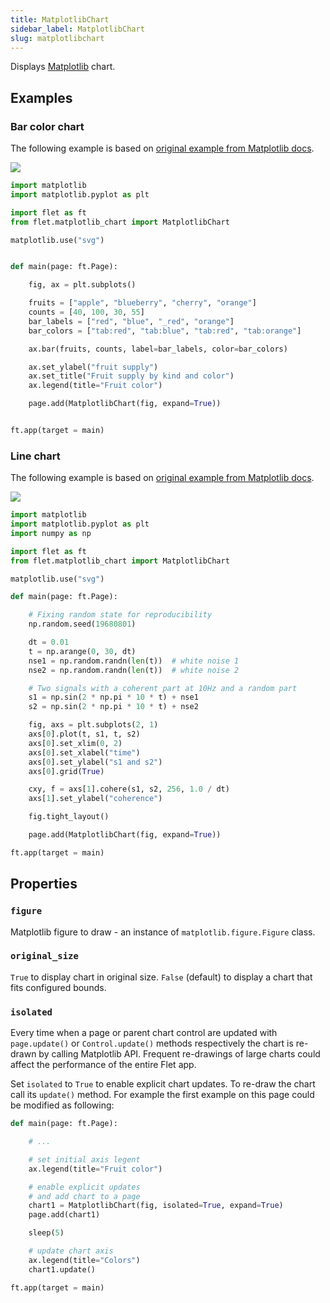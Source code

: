 ```yaml
---
title: MatplotlibChart
sidebar_label: MatplotlibChart
slug: matplotlibchart
---
```


Displays [Matplotlib](https://matplotlib.org/) chart.

## Examples

### Bar color chart

The following example is based on [original example from Matplotlib docs](https://matplotlib.org/stable/gallery/lines_bars_and_markers/bar_colors.html#sphx-glr-gallery-lines-bars-and-markers-bar-colors-py).

<img src="/img/docs/controls/charts/matplotlib-barchart.png" className="screenshot-60"/>

```python
import matplotlib
import matplotlib.pyplot as plt

import flet as ft
from flet.matplotlib_chart import MatplotlibChart

matplotlib.use("svg")


def main(page: ft.Page):

    fig, ax = plt.subplots()

    fruits = ["apple", "blueberry", "cherry", "orange"]
    counts = [40, 100, 30, 55]
    bar_labels = ["red", "blue", "_red", "orange"]
    bar_colors = ["tab:red", "tab:blue", "tab:red", "tab:orange"]

    ax.bar(fruits, counts, label=bar_labels, color=bar_colors)

    ax.set_ylabel("fruit supply")
    ax.set_title("Fruit supply by kind and color")
    ax.legend(title="Fruit color")

    page.add(MatplotlibChart(fig, expand=True))


ft.app(target = main)
```

### Line chart

The following example is based on [original example from Matplotlib docs](https://matplotlib.org/stable/gallery/lines_bars_and_markers/cohere.html#sphx-glr-gallery-lines-bars-and-markers-cohere-py).

<img src="/img/docs/controls/charts/matplotlib-linechart.png" className="screenshot-60"/>

```python
import matplotlib
import matplotlib.pyplot as plt
import numpy as np

import flet as ft
from flet.matplotlib_chart import MatplotlibChart

matplotlib.use("svg")

def main(page: ft.Page):

    # Fixing random state for reproducibility
    np.random.seed(19680801)

    dt = 0.01
    t = np.arange(0, 30, dt)
    nse1 = np.random.randn(len(t))  # white noise 1
    nse2 = np.random.randn(len(t))  # white noise 2

    # Two signals with a coherent part at 10Hz and a random part
    s1 = np.sin(2 * np.pi * 10 * t) + nse1
    s2 = np.sin(2 * np.pi * 10 * t) + nse2

    fig, axs = plt.subplots(2, 1)
    axs[0].plot(t, s1, t, s2)
    axs[0].set_xlim(0, 2)
    axs[0].set_xlabel("time")
    axs[0].set_ylabel("s1 and s2")
    axs[0].grid(True)

    cxy, f = axs[1].cohere(s1, s2, 256, 1.0 / dt)
    axs[1].set_ylabel("coherence")

    fig.tight_layout()

    page.add(MatplotlibChart(fig, expand=True))

ft.app(target = main)
```

## Properties

### `figure`

Matplotlib figure to draw - an instance of `matplotlib.figure.Figure` class.

### `original_size`

`True` to display chart in original size. `False` (default) to display a chart that fits configured bounds.

### `isolated`

Every time when a page or parent chart control are updated with `page.update()` or `Control.update()` methods respectively the chart is re-drawn by calling Matplotlib API. Frequent re-drawings of large charts could affect the performance of the entire Flet app.

Set `isolated` to `True` to enable explicit chart updates. To re-draw the chart call its `update()` method. For example the first example on this page could be modified as following:

```python
def main(page: ft.Page):

    # ...

    # set initial axis legent
    ax.legend(title="Fruit color")

    # enable explicit updates
    # and add chart to a page
    chart1 = MatplotlibChart(fig, isolated=True, expand=True)
    page.add(chart1)

    sleep(5)

    # update chart axis
    ax.legend(title="Colors")
    chart1.update()

ft.app(target = main)
```
